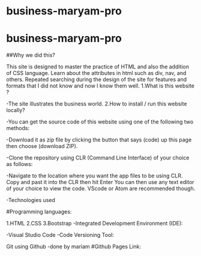 # business-maryam-pro
# business-maryam-pro
##Why we did this?

This site is designed to master the practice of HTML and also the addition of CSS language.
Learn about the attributes in html such as div, nav, and others.
Repeated searching during the design of the site for features and formats that I did not know and now I know them well.
1.What is this website ?

-The site illustrates the business world.
2.How to install / run this website locally?

-You can get the source code of this website using one of the following two methods:

-Download it as zip file by clicking the button that says (code) up this page then choose (download ZIP).

-Clone the repository using CLR (Command Line Interface) of your choice as follows:

-Navigate to the location where you want the app files to be using CLR.
Copy  and past it into the CLR then hit Enter
You can then use any text editor of your choice to view the code. VScode or Atom are recommended though.

-Technologies used

#Programming languages:

1.HTML
2.CSS
3.Bootstrap
-Integrated Development Environment (IDE):

-Visual Studio Code
-Code Versioning Tool:

Git using Github
-done by mariam
#Github Pages Link:
